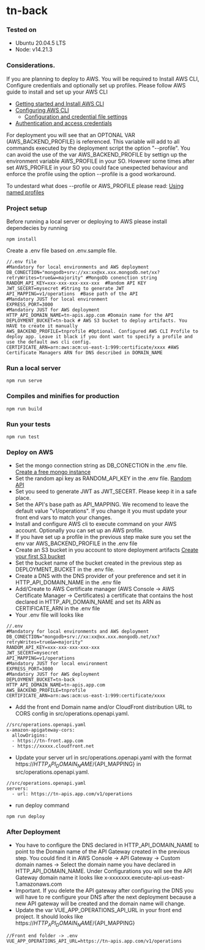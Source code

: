 # tn-back

### Tested on
* Ubuntu 20.04.5 LTS
* Node: v14.21.3

### Considerations.
If you are planning to deploy to AWS. You will be required to Install AWS CLI, Configure credentials and optionally set up profiles.
Please follow AWS guide to install and set up your AWS CLI
* [Getting started and Install AWS CLI](https://docs.aws.amazon.com/cli/latest/userguide/cli-chap-getting-started.html)
* [Configuring AWS CLI](https://docs.aws.amazon.com/cli/latest/userguide/cli-chap-configure.html)
    *  [Configuration and credential file settings](https://docs.aws.amazon.com/cli/latest/userguide/cli-configure-files.html)
* [Authentication and access credentials](https://docs.aws.amazon.com/cli/latest/userguide/cli-chap-authentication.html)


For deployment you will see that an OPTONAL VAR (AWS_BACKEND_PROFILE) is referenced. This variable will add to all commands executed by the deployment script the option "--profile". You can avoid the use of the var AWS_BACKEND_PROFILE by settign up the environment variable AWS_PROFILE in your SO. However some times after set AWS_PROFILE in your SO you could face unexpected behaviour and enforce the profile using the option --profile is a good workaround.

To undestard what does --profile or AWS_PROFILE please read:
[Using named profiles](https://docs.aws.amazon.com/cli/latest/userguide/cli-configure-files.html#cli-configure-files-using-profiles)

### Project setup
Before running a local server or deploying to AWS please install dependecies by running
```
npm install
```
Create a .env file based on .env.sample file.
```
//.env file
#Mandatory for local environments and AWS deployment
DB_CONECTION="mongodb+srv://xx:xx@xx.xxx.mongodb.net/xx?retryWrites=true&w=majority" #MongoDb conenction string
RANDOM_API_KEY=xxx-xxx-xxx-xxx-xxx  #Random API KEY
JWT_SECERT=mysecret #String to generate JWT
API_MAPPING=v1/operations  #Base path of the API
#Mandatory JUST for local environment
EXPRESS_PORT=3000
#Mandatory JUST for AWS deployment
HTTP_API_DOMAIN_NAME=tn-apis.app.com #Domain name for the API
DEPLOYMENT_BUCKET=tn-back # AWS S3 bucket to deploy artifacts. You HAVE to create it manually
AWS_BACKEND_PROFILE=tnprofile #Optional. Configured AWS CLI Profile to deploy app. Leave it black if you dont want to specify a profile and use the default aws cli config.
CERTIFICATE_ARN=arn:aws:acm:us-east-1:999:certificate/xxxx #AWS Certificate Managers ARN for DNS described in DOMAIN_NAME
```
### Run a local server
```
npm run serve
```

### Compiles and minifies for production
```
npm run build
```

### Run your tests
```
npm run test
```

### Deploy on AWS
* Set the mongo connection string as DB_CONECTION in the .env file. [Create a free mongo instance](https://www.mongodb.com/es/atlas/database)
* Set the random api key as RANDOM_API_KEY in the .env file. [Random API](https://api.random.org/)
* Set you seed to generate JWT as JWT_SECERT. Please keep it in a safe place.
* Set the API's base path as API_MAPPING. We recomend to leave the default value "v1/operations". If you change it you must update your front end vars to match your changes. 
* Install and configure AWS cli to execute command on your AWS account. Optionally you can set up an AWS profile.
* If you have set up a profile in the previous step make sure you set the env var AWS_BACKEND_PROFILE in the .env file
* Create an S3 bucket in you account to store deployment artifacts [Create your first S3 bucket](https://docs.aws.amazon.com/AmazonS3/latest/userguide/creating-bucket.html)
* Set the bucket name of the bucket created in the previous step as DEPLOYMENT_BUCKET in the .env file.
* Create a DNS with the DNS provider of your preference and set it in HTTP_API_DOMAIN_NAME in the .env file
* Add/Create to AWS Certificate manager (AWS Console -> AWS Certificate Manager -> Certificates) a certificate that contains the host declared in HTTP_API_DOMAIN_NAME and set its ARN as CERTIFICATE_ARN in the .env file
* Your .env file will looks like
```
//.env 
#Mandatory for local environments and AWS deployment
DB_CONECTION="mongodb+srv://xx:xx@xx.xxx.mongodb.net/xx?retryWrites=true&w=majority"
RANDOM_API_KEY=xxx-xxx-xxx-xxx-xxx
JWT_SECERT=mysecret
API_MAPPING=v1/operations
#Mandatory JUST for local environment
EXPRESS_PORT=3000
#Mandatory JUST for AWS deployment
DEPLOYMENT_BUCKET=tn-back
HTTP_API_DOMAIN_NAME=tn-apis.app.com
AWS_BACKEND_PROFILE=tnprofile
CERTIFICATE_ARN=arn:aws:acm:us-east-1:999:certificate/xxxx
```
* Add the front end Domain name and/or CloudFront distribution URL to CORS config in src/operations.openapi.yaml.
```
//src/operations.openapi.yaml
x-amazon-apigateway-cors:
  allowOrigins:
  - https://tn-front.app.com
  - https://xxxxx.cloudfront.net
```
* Update your server url in src/operations.openapi.yaml with the format https://${HTTP_API_DOMAIN_NAME}/${API_MAPPING} in src/operations.openapi.yaml.
```
//src/operations.openapi.yaml
servers:
  - url: https://tn-apis.app.com/v1/operations
```
* run deploy command
```
npm run deploy
```
### After Deployment
* You have to configure the DNS declared in HTTP_API_DOMAIN_NAME to point to the Domain name of the API Gateway created in the previous step. You could find it in AWS Console -> API Gateway -> Custom domain names -> Select the domain name you have declared in HTTP_API_DOMAIN_NAME. Under Configurations you will see the API Gateway domain name it looks like x-xxxxxxx.execute-api.us-east-1.amazonaws.com
* Important. If you delete the API gateway after configuring the DNS you will have to re configure your DNS after the next deployment because a new API gateway will be created and the domain name will change.
* Update the var VUE_APP_OPERATIONS_API_URL in your front end project. It should looks like https://${HTTP_API_DOMAIN_NAME}/${API_MAPPING}
```
//Front end folder -> .env
VUE_APP_OPERATIONS_API_URL=https://tn-apis.app.com/v1/operations
```

